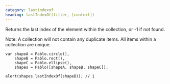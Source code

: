 ```yaml
---
category: lastindexof
heading: lastIndexOf(filter, [context])
---
```


Returns the last index of the element within the collection, or -1 if not found.

Note: A collection will not contain any duplicate items. All items within a collection are unique.

    var shapeA = Pablo.circle(),
        shapeB = Pablo.rect(),
        shapeC = Pablo.ellipse(),
        shapes = Pablo([shapeA, shapeB, shapeC]);

    alert(shapes.lastIndexOf(shapeB)); // 1
